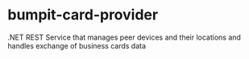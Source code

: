 # bumpit-card-provider
.NET REST Service that manages peer devices and their locations and handles exchange of business cards data
